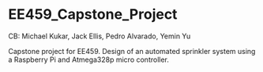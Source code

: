 # EE459_Capstone_Project

CB: Michael Kukar, Jack Ellis, Pedro Alvarado, Yemin Yu

Capstone project for EE459. Design of an automated sprinkler system using a Raspberry Pi and Atmega328p micro controller.

